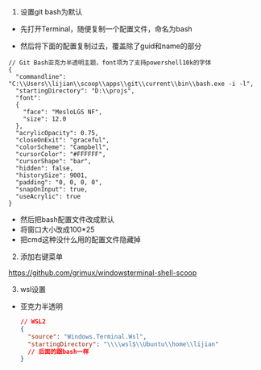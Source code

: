 1. 设置git bash为默认

  - 先打开Terminal，随便复制一个配置文件，命名为bash

  - 然后将下面的配置复制过去，覆盖除了guid和name的部分


  ```
  // Git Bash亚克力半透明主题，font项为了支持powershell10k的字体
  {
    "commandline": "C:\\Users\\lijian\\scoop\\apps\\git\\current\\bin\\bash.exe -i -l",
    "startingDirectory": "D:\\projs",
    "font": 
    {
      "face": "MesloLGS NF",
      "size": 12.0
    },
    "acrylicOpacity": 0.75,
    "closeOnExit": "graceful",
    "colorScheme": "Campbell",
    "cursorColor": "#FFFFFF",
    "cursorShape": "bar",
    "hidden": false,
    "historySize": 9001,
    "padding": "0, 0, 0, 0",
    "snapOnInput": true,
    "useAcrylic": true
  }
  ```

  - 然后把bash配置文件改成默认
  - 将窗口大小改成100*25
  - 把cmd这种没什么用的配置文件隐藏掉

2. 添加右键菜单

  https://github.com/grimux/windowsterminal-shell-scoop

3. wsl设置

  - 亚克力半透明

    ```json
    // WSL2
    {
      "source": "Windows.Terminal.Wsl",
      "startingDirectory": "\\\\wsl$\\Ubuntu\\home\\lijian"
      // 后面的跟bash一样
    }
    ```

    

    
